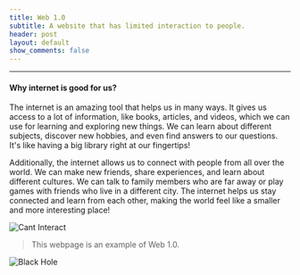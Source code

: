 ```yaml
---
title: Web 1.0
subtitle: A website that has limited interaction to people.
header: post
layout: default
show_comments: false
---
```

---

#### Why internet is good for us?
The internet is an amazing tool that helps us in many ways. It gives us access to a lot of information, like books, articles, and videos, which we can use for learning and exploring new things. We can learn about different subjects, discover new hobbies, and even find answers to our questions. It's like having a big library right at our fingertips!

Additionally, the internet allows us to connect with people from all over the world. We can make new friends, share experiences, and learn about different cultures. We can talk to family members who are far away or play games with friends who live in a different city. The internet helps us stay connected and learn from each other, making the world feel like a smaller and more interesting place!

![Cant Interact](https://add.pics/images/2023/09/17/cant.interact.jpeg)

> This webpage is an example of Web 1.0.

![Black Hole](https://rb.gy/z0dyyw)
